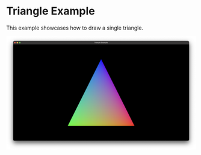 # Triangle Example

This example showcases how to draw a single triangle.

![Screenshot of the example running](screenshot.png)
